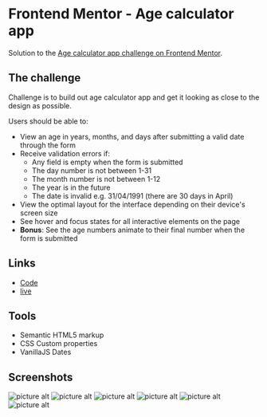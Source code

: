 # Frontend Mentor - Age calculator app

Solution to the [Age calculator app challenge on Frontend Mentor](https://www.frontendmentor.io/challenges/age-calculator-app-dF9DFFpj-Q).

## The challenge

Challenge is to build out age calculator app and get it looking as close to the design as possible.

Users should be able to:

- View an age in years, months, and days after submitting a valid date through the form
- Receive validation errors if:
  - Any field is empty when the form is submitted
  - The day number is not between 1-31
  - The month number is not between 1-12
  - The year is in the future
  - The date is invalid e.g. 31/04/1991 (there are 30 days in April)
- View the optimal layout for the interface depending on their device's screen size
- See hover and focus states for all interactive elements on the page
- **Bonus**: See the age numbers animate to their final number when the form is submitted

## Links

- [Code](https://github.com/brankobozo/age-calculator-app)
- [live](https://brankobozo.github.io/age-calculator-app/)

## Tools

- Semantic HTML5 markup
- CSS Custom properties
- VanillaJS Dates

## Screenshots

![picture alt](images/screenshots/mobile.png "Age calculator app mobile screenshot")
![picture alt](images/screenshots/mobile-display.png "Age calculator app mobile display screenshot")
![picture alt](images/screenshots/mobile-error.png "Age calculator app mobile error screenshot")
![picture alt](images/screenshots/desktop.png "Age calculator app desktop screenshot")
![picture alt](images/screenshots/desktop-display.png "Age calculator app desktop display screenshot")
![picture alt](images/screenshots/desktop-error.png "Age calculator app desktop error  screenshot")
